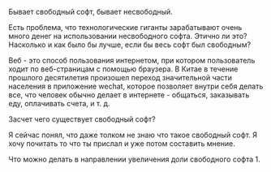 Бывает свободный софт, бывает несвободный.

Есть проблема, что технологические гиганты зарабатывают очень много денег на использовании несвободного софта. Этично ли это? Насколько и как было бы лучше, если бы весь софт был свободным?

Веб - это способ пользования интернетом, при котором пользователь ходит по веб-страницам с помощью браузера. В Китае в течение прошлого десятилетия произошел переход значительной части населения в приложение wechat, которое позволяет внутри себя делать все, что человек обычно делает в интернете - общаться, заказывать еду, оплачивать счета, и т. д. 

Засчет чего существует свободный софт? 

Я сейчас понял, что даже толком не знаю что такое свободный софт. Я хочу почитать то что ты прислал и уже потом составить мнение.

Что можно делать в направлении увеличения доли свободного софта
1.